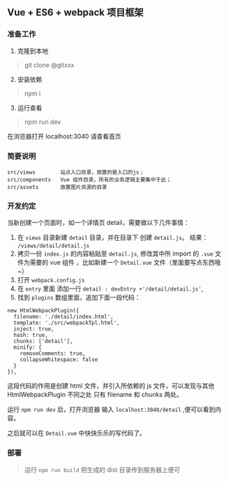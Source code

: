 Vue + ES6 + webpack 项目框架
---
### 准备工作

1. 克隆到本地

> git clone @gitxxx

2. 安装依赖

> npm i

3. 运行查看

> npm run dev

在浏览器打开 localhost:3040 请查看首页

### 简要说明
```
src/views        站点入口目录，放置的是入口的js；
src/components   Vue 组件目录，所有的业务逻辑主要集中于此；
src/assets       放置图片资源的目录
```

### 开发约定

当新创建一个页面时，如一个详情页 detail，需要做以下几件事情：

1. 在 `views` 目录新建 `detail` 目录，并在目录下 创建 `detail.js`。 结果： `/views/detail/detail.js`
2. 拷贝一份 `index.js` 的内容粘贴至 `detail.js`, 修改其中所 import 的 `.vue` 文件为需要的 vue 组件 ，比如新建一个 `Detail.vue` 文件（里面要写点东西哦~）
3. 打开 `webpack.config.js`
4. 在 `entry` 里面 添加一行 `detail : devEntry +'/detail/detail.js'`,
5. 找到 `plugins` 数组里面，追加下面一段代码：

```
new HtmlWebpackPlugin({
  filename: './detail/index.html',
  template: './src/webpackTpl.html',
  inject: true,
  hash: true,
  chunks: ['detail'],
  minify: {
    removeComments: true,
    collapseWhitespace: false
  }
}),
```

这段代码的作用是创建 html 文件，并引入所依赖的 js 文件，可以发现与其他 HtmlWebpackPlugin 不同之处 只有 filename 和 chunks 两处。

运行 `npm run dev` 后，打开浏览器 输入 `localhost:3040/detail` ,便可以看到内容。

之后就可以在 `Detail.vue` 中快快乐乐的写代码了。



### 部署

> 运行 `npm run build` 把生成的 dist 目录传到服务器上便可
